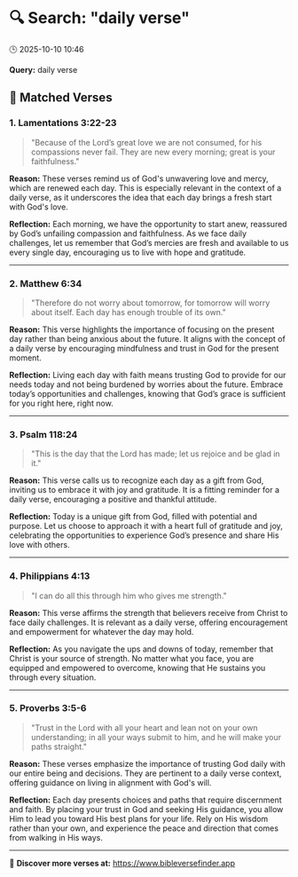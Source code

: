 # 🔍 Search: "daily verse"
🕒 2025-10-10 10:46

**Query:** daily verse

## 📖 Matched Verses

### 1. Lamentations 3:22-23
> "Because of the Lord’s great love we are not consumed, for his compassions never fail. They are new every morning; great is your faithfulness."

**Reason:** These verses remind us of God's unwavering love and mercy, which are renewed each day. This is especially relevant in the context of a daily verse, as it underscores the idea that each day brings a fresh start with God's love.

**Reflection:** Each morning, we have the opportunity to start anew, reassured by God’s unfailing compassion and faithfulness. As we face daily challenges, let us remember that God’s mercies are fresh and available to us every single day, encouraging us to live with hope and gratitude.

---

### 2. Matthew 6:34
> "Therefore do not worry about tomorrow, for tomorrow will worry about itself. Each day has enough trouble of its own."

**Reason:** This verse highlights the importance of focusing on the present day rather than being anxious about the future. It aligns with the concept of a daily verse by encouraging mindfulness and trust in God for the present moment.

**Reflection:** Living each day with faith means trusting God to provide for our needs today and not being burdened by worries about the future. Embrace today’s opportunities and challenges, knowing that God’s grace is sufficient for you right here, right now.

---

### 3. Psalm 118:24
> "This is the day that the Lord has made; let us rejoice and be glad in it."

**Reason:** This verse calls us to recognize each day as a gift from God, inviting us to embrace it with joy and gratitude. It is a fitting reminder for a daily verse, encouraging a positive and thankful attitude.

**Reflection:** Today is a unique gift from God, filled with potential and purpose. Let us choose to approach it with a heart full of gratitude and joy, celebrating the opportunities to experience God’s presence and share His love with others.

---

### 4. Philippians 4:13
> "I can do all this through him who gives me strength."

**Reason:** This verse affirms the strength that believers receive from Christ to face daily challenges. It is relevant as a daily verse, offering encouragement and empowerment for whatever the day may hold.

**Reflection:** As you navigate the ups and downs of today, remember that Christ is your source of strength. No matter what you face, you are equipped and empowered to overcome, knowing that He sustains you through every situation.

---

### 5. Proverbs 3:5-6
> "Trust in the Lord with all your heart and lean not on your own understanding; in all your ways submit to him, and he will make your paths straight."

**Reason:** These verses emphasize the importance of trusting God daily with our entire being and decisions. They are pertinent to a daily verse context, offering guidance on living in alignment with God's will.

**Reflection:** Each day presents choices and paths that require discernment and faith. By placing your trust in God and seeking His guidance, you allow Him to lead you toward His best plans for your life. Rely on His wisdom rather than your own, and experience the peace and direction that comes from walking in His ways.

---

🔗 **Discover more verses at:** https://www.bibleversefinder.app
